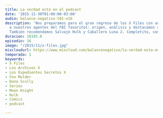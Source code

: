 ```yaml
---
title: La verdad está en el podcast
date: '2015-11-30T01:00:00-03:00'
audio: balance-negativo-t01-e16
description: 'Nos preparamos para el gran regreso de los X Files con un especial dedicado
  a nuestros agentes del FBI favoritos: origen, análisis y destacamos algunos capítulos.
  También recomendamos Salvaje Hulk y Caballero Luna 2. Completito, completito.'
duracion: 10195.0
episodio: 16
image: "/2015/11/x-files.jpg"
mixcloudurl: https://www.mixcloud.com/balancenegativo/la-verdad-esta-en-el-podcast-balance-negativo-t01-e16/
temporada: 1
keywords:
- X Files
- Los Archivos X
- Los Expedientes Secretos X
- Fox Mulder
- Dana Scully
- Series
- Moon Knight
- Hulk
- Comics
- podcast

---
```

